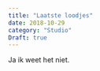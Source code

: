 ```yaml
---
title: "Laatste loodjes"
date: 2018-10-29
category: "Studio"
Draft: true
---
```

Ja ik weet het niet.